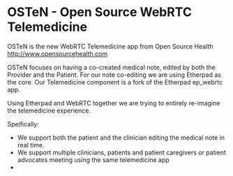 OSTeN - Open Source WebRTC Telemedicine
=====

OSTeN is the new WebRTC Telemedicine app from Open Source Health http://www.opensourcehealth.com

OSTeN focuses on having a co-created medical note, edited by both the Provider and the Patient. For our note co-editing we are using Etherpad as the core. Our Telemedicine component is a fork of the Etherpad ep_webrtc app.

Using Etherpad and WebRTC together we are trying to entirely re-imagine the telemedicine experience.

Speifically:

* We support both the patient and the clinician editing the medical note in real time.
* We support multiple clinicians, patients and patient caregivers or patient advocates meeting using the same telemedicine app
* 

